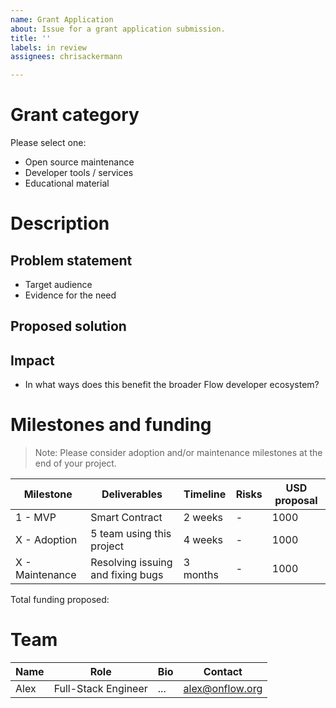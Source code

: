 ```yaml
---
name: Grant Application
about: Issue for a grant application submission.
title: ''
labels: in review
assignees: chrisackermann

---
```


# <Project name>

# Grant category

Please select one:

- Open source maintenance
- Developer tools / services
- Educational material

# Description

## Problem statement

- Target audience
- Evidence for the need

## Proposed solution

## Impact

- In what ways does this benefit the broader Flow developer ecosystem?

# Milestones and funding

> Note: Please consider adoption and/or maintenance milestones at the end of your project.

| Milestone | Deliverables   | Timeline | Risks                   | USD proposal |
| --------- | -------------- | -------- | ----------------------- | -------------- |
| 1 - MVP   | Smart Contract | 2 weeks  | - | 1000           |
| X - Adoption   | 5 team using this project | 4 weeks  | - | 1000           |
| X - Maintenance   | Resolving issuing and fixing bugs | 3 months  | - | 1000           |

Total funding proposed: <total USD amount>
  
# Team

| Name | Role                | Bio | Contact         |
| ---- | ------------------- | --- | --------------- |
| Alex | Full-Stack Engineer | ... | alex@onflow.org |

